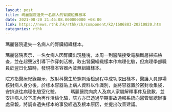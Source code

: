 ```yaml
---
layout: post
title: 瑪麗醫院遺失一名病人的腎臟組織樣本
date: 2021-08-20 21:46:08.000000000 +08:00
link: https://news.rthk.hk/rthk/ch/component/k2/1606883-20210820.htm
categories: rthk
---
```


瑪麗醫院遺失一名病人的腎臟組織樣本。

瑪麗醫院表示，一名女病人因腎臟出現腫塊，本周一到醫院接受電腦斷層掃描檢查，並在超聲波引導下作穿刺活檢，取出腎臟組織樣本作病理化驗，但病理學部職員於翌日化驗時，發現樣本容器內並無組織樣本。

院方指醫療紀錄顯示，放射科醫生於穿刺活檢過程中成功取出樣本，醫護人員即場核對病人身分後，於樣本容器貼上病人資料以作識別，並將容器置於密封收集袋，安排送往病理化驗室化驗。
　　 
瑪麗醫院向病人及病人家屬解釋事件及致歉，並安排病人於下周內再作活檢化驗，院方亦已透過早期事故通報系統向醫管局總辦事處呈報，將調查遺失樣本的事發經過及根本原因，並提出改善建議。
